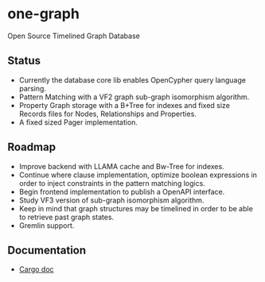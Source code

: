 # one-graph
Open Source Timelined Graph Database

## Status
* Currently the database core lib enables OpenCypher query language parsing.
* Pattern Matching with a VF2 graph sub-graph isomorphism algorithm.
* Property Graph storage with a B+Tree for indexes and fixed size Records files for Nodes, Relationships and Properties.
* A fixed sized Pager implementation.

## Roadmap
* Improve backend with LLAMA cache and Bw-Tree for indexes.
* Continue where clause implementation, optimize boolean expressions in order to inject constraints in the pattern matching logics.
* Begin frontend implementation to publish a OpenAPI interface.
* Study VF3 version of sub-graph isomorphism algorithm.
* Keep in mind that graph structures may be timelined in order to be able to retrieve past graph states.
* Gremlin support.


## Documentation
* [Cargo doc](http://docs.one-graph.io/og/index.html)